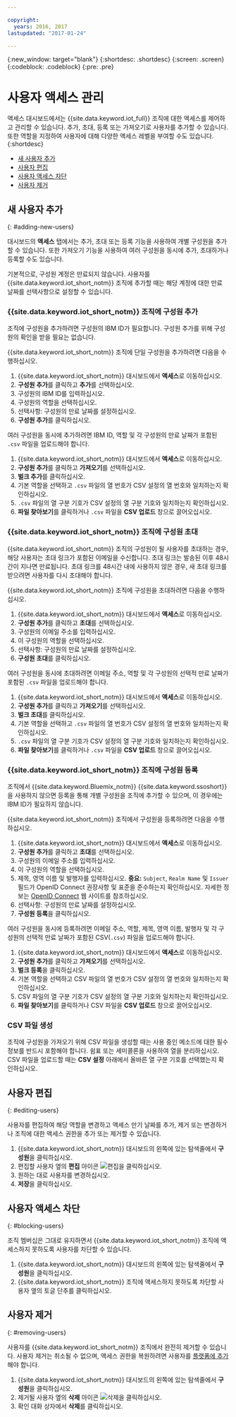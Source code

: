 ```yaml
---

copyright:
  years: 2016, 2017
lastupdated: "2017-01-24"

---
```


{:new_window: target="blank"}
{:shortdesc: .shortdesc}
{:screen: .screen}
{:codeblock: .codeblock}
{:pre: .pre}

# 사용자 액세스 관리

액세스 대시보드에서는 {{site.data.keyword.iot_full}} 조직에 대한 액세스를 제어하고 관리할 수 있습니다. 추가, 초대, 등록 또는 가져오기로 사용자를 추가할 수 있습니다. 또한 역할을 지정하여 사용자에 대해 다양한 액세스 레벨을 부여할 수도 있습니다.
{:shortdesc}

- [새 사용자 추가](#adding-new-users)
- [사용자 편집](#editing-users)
- [사용자 액세스 차단](#blocking-users)
- [사용자 제거](#removing-users)

## 새 사용자 추가
{: #adding-new-users}

대시보드의 **액세스** 탭에서는 추가, 초대 또는 등록 기능을 사용하여 개별 구성원을 추가할 수 있습니다. 또한 가져오기 기능을 사용하여 여러 구성원을 동시에 추가, 초대하거나 등록할 수도 있습니다. 

기본적으로, 구성원 계정은 만료되지 않습니다. 사용자를 {{site.data.keyword.iot_short_notm}} 조직에 추가할 때는 해당 계정에 대한 만료 날짜를 선택사항으로 설정할 수 있습니다. 

### {{site.data.keyword.iot_short_notm}} 조직에 구성원 추가

조직에 구성원을 추가하려면 구성원의 IBM ID가 필요합니다. 구성원 추가를 위해 구성원의 확인을 받을 필요는 없습니다. 

{{site.data.keyword.iot_short_notm}} 조직에 단일 구성원을 추가하려면 다음을 수행하십시오. 
1. {{site.data.keyword.iot_short_notm}} 대시보드에서 **액세스**로 이동하십시오. 
2. **구성원 추가**를 클릭하고 **추가**를 선택하십시오. 
3. 구성원의 IBM ID를 입력하십시오. 
4. 구성원의 역할을 선택하십시오. 
5. 선택사항: 구성원의 만료 날짜를 설정하십시오. 
6. **구성원 추가**를 클릭하십시오. 

여러 구성원을 동시에 추가하려면 IBM ID, 역할 및 각 구성원의 만료 날짜가 포함된 `.csv` 파일을 업로드해야 합니다. 
1. {{site.data.keyword.iot_short_notm}} 대시보드에서 **액세스**로 이동하십시오. 
2. **구성원 추가**를 클릭하고 **가져오기**를 선택하십시오. 
3. **벌크 추가**를 클릭하십시오. 
4. 기본 역할을 선택하고 `.csv` 파일의 열 번호가 CSV 설정의 열 번호와 일치하는지 확인하십시오. 
5. `.csv` 파일의 열 구분 기호가 CSV 설정의 열 구분 기호와 일치하는지 확인하십시오. 
6. **파일 찾아보기**를 클릭하거나 `.csv` 파일을 **CSV 업로드** 창으로 끌어오십시오. 

### {{site.data.keyword.iot_short_notm}} 조직에 구성원 초대

{{site.data.keyword.iot_short_notm}} 조직의 구성원이 될 사용자를 초대하는 경우, 해당 사용자는 초대 링크가 포함된 이메일을 수신합니다. 초대 링크는 발송된 이후 48시간이 지나면 만료됩니다. 초대 링크를 48시간 내에 사용하지 않은 경우, 새 초대 링크를 받으려면 사용자를 다시 초대해야 합니다. 

{{site.data.keyword.iot_short_notm}} 조직에 구성원을 초대하려면 다음을 수행하십시오. 
1. {{site.data.keyword.iot_short_notm}} 대시보드에서 **액세스**로 이동하십시오. 
2. **구성원 추가**를 클릭하고 **초대**를 선택하십시오. 
3. 구성원의 이메일 주소를 입력하십시오. 
4. 이 구성원의 역할을 선택하십시오. 
5. 선택사항: 구성원의 만료 날짜를 설정하십시오. 
6. **구성원 초대**를 클릭하십시오. 

여러 구성원을 동시에 초대하려면 이메일 주소, 역할 및 각 구성원의 선택적 만료 날짜가 포함된 `.csv` 파일을 업로드해야 합니다. 
1. {{site.data.keyword.iot_short_notm}} 대시보드에서 **액세스**로 이동하십시오. 
2. **구성원 추가**를 클릭하고 **가져오기**를 선택하십시오. 
3. **벌크 초대**를 클릭하십시오. 
4. 기본 역할을 선택하고 `.csv` 파일의 열 번호가 CSV 설정의 열 번호와 일치하는지 확인하십시오. 
5. `.csv` 파일의 열 구분 기호가 CSV 설정의 열 구분 기호와 일치하는지 확인하십시오. 
6. **파일 찾아보기**를 클릭하거나 `.csv` 파일을 **CSV 업로드** 창으로 끌어오십시오. 

### {{site.data.keyword.iot_short_notm}} 조직에 구성원 등록

조직에서 {{site.data.keyword.Bluemix_notm}} {{site.data.keyword.ssoshort}}을 사용하지 않으면 등록을 통해 개별 구성원을 조직에 추가할 수 있으며, 이 경우에는 IBM ID가 필요하지 않습니다. 

{{site.data.keyword.iot_short_notm}} 조직에서 구성원을 등록하려면 다음을 수행하십시오. 
1. {{site.data.keyword.iot_short_notm}} 대시보드에서 **액세스**로 이동하십시오. 
2. **구성원 추가**를 클릭하고 **초대**를 선택하십시오. 
3. 구성원의 이메일 주소를 입력하십시오. 
4. 이 구성원의 역할을 선택하십시오. 
5. 제목, 영역 이름 및 발행자를 입력하십시오.
   **중요:** `Subject`, `Realm Name` 및 `Issuer` 필드가 OpenID Connect 권장사항 및 표준을 준수하는지 확인하십시오. 자세한 정보는 [OpenID Connect](http://openid.net/connect/) 웹 사이트를 참조하십시오. 
6. 선택사항: 구성원의 만료 날짜를 설정하십시오. 
7. **구성원 등록**을 클릭하십시오. 

여러 구성원을 동시에 등록하려면 이메일 주소, 역할, 제목, 영역 이름, 발행자 및 각 구성원의 선택적 만료 날짜가 포함된 CSV(`.csv`) 파일을 업로드해야 합니다. 
1. {{site.data.keyword.iot_short_notm}} 대시보드에서 **액세스**로 이동하십시오. 
2. **구성원 추가**를 클릭하고 **가져오기**를 선택하십시오. 
3. **벌크 등록**을 클릭하십시오. 
4. 기본 역할을 선택하고 CSV 파일의 열 번호가 CSV 설정의 열 번호와 일치하는지 확인하십시오. 
5. CSV 파일의 열 구분 기호가 CSV 설정의 열 구분 기호와 일치하는지 확인하십시오. 
6. **파일 찾아보기**를 클릭하거나 CSV 파일을 **CSV 업로드** 창으로 끌어오십시오. 

### CSV 파일 생성

조직에 구성원을 가져오기 위해 CSV 파일을 생성할 때는 사용 중인 메소드에 대한 필수 정보를 반드시 포함해야 합니다. 쉼표 또는 세미콜론을 사용하여 열을 분리하십시오. CSV 파일을 업로드할 때는 **CSV 설정** 아래에서 올바른 열 구분 기호를 선택했는지 확인하십시오. 

## 사용자 편집
{: #editing-users}

사용자를 편집하여 해당 역할을 변경하고 액세스 만기 날짜를 추가, 제거 또는 변경하거나 조직에 대한 액세스 권한을 추가 또는 제거할 수 있습니다. 

1. {{site.data.keyword.iot_short_notm}} 대시보드의 왼쪽에 있는 탐색줄에서 **구성원**을 클릭하십시오. 
2. 편집할 사용자 옆의 **편집** 아이콘 ![편집](/docs/images/edit_32.svg)을 클릭하십시오. 
3. 원하는 대로 사용자를 변경하십시오. 
4. **저장**을 클릭하십시오.

## 사용자 액세스 차단
{: #blocking-users}

조직 멤버십은 그대로 유지하면서 {{site.data.keyword.iot_short_notm}} 조직에 액세스하지 못하도록 사용자를 차단할 수 있습니다. 

1. {{site.data.keyword.iot_short_notm}} 대시보드의 왼쪽에 있는 탐색줄에서 **구성원**을 클릭하십시오. 
2. {{site.data.keyword.iot_short_notm}} 조직에 액세스하지 못하도록 차단할 사용자 옆의 토글 단추를 클릭하십시오. 


## 사용자 제거
{: #removing-users}

사용자를 {{site.data.keyword.iot_short_notm}} 조직에서 완전히 제거할 수 있습니다. 사용자 제거는 취소될 수 없으며, 액세스 권한을 복원하려면 사용자를 [플랫폼에 추가](#adding-new-users)해야 합니다. 

1. {{site.data.keyword.iot_short_notm}} 대시보드의 왼쪽에 있는 탐색줄에서 **구성원**을 클릭하십시오. 
2. 제거될 사용자 옆의 **삭제** 아이콘 ![삭제](/docs/images/trash_32.svg)을 클릭하십시오. 
3. 확인 대화 상자에서 **삭제**를 클릭하십시오. 
